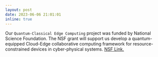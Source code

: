 ```yaml
---
layout: post
date: 2023-06-06 21:01:01
inline: true
---
```


Our `Quantum-Classical Edge Computing` project was funded by National Science Foundation. The NSF grant will support us develop a quantum-equipped Cloud-Edge collaborative computing framework for resource-constrained devices in cyber-physical systems. [NSF Link.](https://www.nsf.gov/awardsearch/showAward?AWD_ID=2301884)
